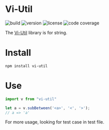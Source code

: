 # Vi-Util


![build](https://img.shields.io/github/workflow/status/zerounary/vi-util/Node.js%20CI)
![version](https://img.shields.io/npm/v/vi-util)
![license](https://img.shields.io/npm/l/vi-util)
![code coverage](https://img.shields.io/codecov/c/github/zerounary/vi-util)

The [Vi-Util](https://github.com/Zerounary/vi-util) library is for string.


# Install

```shell
npm install vi-util
```

# Use

```js
import v from "vi-util"

let a = v.subBetween('<a>', '<', '>');
// a => 'a'

```

For more usage, looking for test case in test file.
